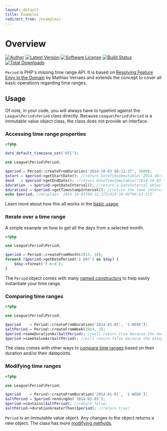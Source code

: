 ```yaml
---
layout: default
title: Examples
redirect_from: /examples/
---
```


# Overview

[![Author](//img.shields.io/badge/author-@nyamsprod-blue.svg?style=flat-square)](//twitter.com/nyamsprod)
[![Latest Version](//img.shields.io/github/release/thephpleague/period.svg?style=flat-square)](//github.com/thephpleague/period/releases)
[![Software License](//img.shields.io/badge/license-MIT-brightgreen.svg?style=flat-square)](LICENSE)
[![Build Status](//img.shields.io/travis/thephpleague/period/master.svg?style=flat-square)](//travis-ci.org/thephpleague/period)
[![Total Downloads](//img.shields.io/packagist/dt/league/period.svg?style=flat-square)](//packagist.org/packages/league/period)

`Period` is PHP's missing time range API. It is based on [Resolving Feature Envy in the Domain](http://verraes.net/2014/08/resolving-feature-envy-in-the-domain/) by Mathias Verraes and extends the concept to cover all basic operations regarding time ranges.

## Usage

Of note, in your code, you will always have to typehint against the `League\Period\Period` class directly. Because `League\Period\Period` is a immutable value object class, the class does not provide an interface.

### Accessing time range properties

~~~php
<?php

date_default_timezone_set('UTC');

use League\Period\Period;

$period = Period::createFromDuration('2014-10-03 08:12:37', 3600);
$start = $period->getStartDate(); //return DateTimeImmutable('2014-10-03 08:12:37');
$end   = $period->getEndDate(); //return DateTimeImmutable('2014-10-03 09:12:37');
$duration  = $period->getDateInterval(); //return a DateInterval object
$duration2 = $period->getTimestampInterval(); //return the same interval expressed in seconds.
echo $period; //displays '2014-10-03T08:12:37Z/014-10-03T09:12:37Z'
~~~

Learn more about how this all works in the [basic usage](/3.0/api/properties/).

### Iterate over a time range

A simple example on how to get all the days from a selected month.

~~~php
<?php

use League\Period\Period;

$period = Period::createFromMonth(2014, 10);
foreach ($period->getDatePeriod('1 DAY') as $day) {
    $day->format('Y-m-d');
}
~~~

The `Period` object comes with many [named constructors](/3.0/api/instantiation/) to help easily instantiate your time range.

### Comparing time ranges

~~~php
<?php

use League\Period\Period;

$period    = Period::createFromDuration('2014-01-01', '1 WEEK');
$altPeriod = Period::createFromWeek(2014, 3);
$period->sameDurationAs($altPeriod); //will return true because the duration are equals
$period->sameValueAs($altPeriod); //will return false because the datepoints differ
~~~

The class comes with other ways to [compare time ranges](/3.0/api/comparing/) based on their duration and/or their datepoints.

### Modifying time ranges

~~~php
<?php

use League\Period\Period;

$period    = Period::createFromDuration('2014-01-01', '1 WEEK');
$altPeriod = $period->endingOn('2014-02-03');
$period->contains($altPeriod); //return false;
$altPeriod->durationGreaterThan($period); //return true;
~~~

`Period` is an immutable value object. Any changes to the object returns a new object. The class has more [modifying methods](/3.0/api/modifying/).